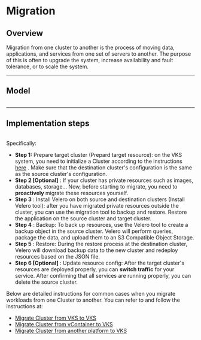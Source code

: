 # Migration

## Overview <a href="#tong-quan" id="tong-quan"></a>

Migration from one cluster to another is the process of moving data, applications, and services from one set of servers to another. The purpose of this is often to upgrade the system, increase availability and fault tolerance, or to scale the system.

***

## Model <a href="#mo-hinh-tong-quan" id="mo-hinh-tong-quan"></a>

<figure><img src="https://docs.vngcloud.vn/~gitbook/image?url=https%3A%2F%2F3672463924-files.gitbook.io%2F%7E%2Ffiles%2Fv0%2Fb%2Fgitbook-x-prod.appspot.com%2Fo%2Fspaces%252FB0NrrrdJdpYOYzRkbWp5%252Fuploads%252FrqUCZk2auMT2E23qE8TT%252Fimage.png%3Falt%3Dmedia%26token%3Dd7dfd2a6-af47-4f71-b99f-cd63669f1300&#x26;width=768&#x26;dpr=4&#x26;quality=100&#x26;sign=6205a9ec&#x26;sv=1" alt=""><figcaption></figcaption></figure>

***

## Implementation steps <a href="#cac-buoc-thuc-hien" id="cac-buoc-thuc-hien"></a>

<figure><img src="https://docs.vngcloud.vn/~gitbook/image?url=https%3A%2F%2F3672463924-files.gitbook.io%2F%7E%2Ffiles%2Fv0%2Fb%2Fgitbook-x-prod.appspot.com%2Fo%2Fspaces%252FB0NrrrdJdpYOYzRkbWp5%252Fuploads%252FLzNoxY4RIf5sLt2IOlnV%252Fimage.png%3Falt%3Dmedia%26token%3D9bce3f24-3669-4bec-b565-52d147d84a04&#x26;width=768&#x26;dpr=4&#x26;quality=100&#x26;sign=3aac57d1&#x26;sv=1" alt=""><figcaption></figcaption></figure>

Specifically:

* **Step 1:** Prepare target cluster (Prepard target resource): on the VKS system, you need to initialize a Cluster according to the instructions [here](https://docs-vngcloud-vn.translate.goog/vng-cloud-document/v/vn/vks/clusters) . Make sure that the destination cluster's configuration is the same as the source cluster's configuration.
* **Step 2 \[Optional]** : If your cluster has private resources such as images, databases, storage... Now, before starting to migrate, you need to **proactively** migrate these resources yourself.
* **Step 3** : Install Velero on both source and destination clusters (Install Velero tool): after you have migrated private resources outside the cluster, you can use the migration tool to backup and restore. Restore the application on the source cluster and target cluster.
* **Step 4** : Backup: To back up resources, use the Velero tool to create a backup object in the source cluster. Velero will perform queries, package the data, and upload them to an S3 Compatible Object Storage.
* **Step 5** : Restore: During the restore process at the destination cluster, Velero will download backup data to the new cluster and redeploy resources based on the JSON file.
* **Step 6 \[Optional]** : Update resource config: After the target cluster's resources are deployed properly, you can **switch traffic** for your service. After confirming that all services are running properly, you can delete the source cluster.

Below are detailed instructions for common cases when you migrate workloads from one Cluster to another. You can refer to and follow the instructions at:

* [Migrate Cluster from VKS to VKS](https://docs-vngcloud-vn.translate.goog/vng-cloud-document/v/vn/vks/migration/migrate-cluster-from-vks-to-vks)
* [Migrate Cluster from vContainer to VKS](https://docs-vngcloud-vn.translate.goog/vng-cloud-document/v/vn/vks/migration/migration-cluster-from-vcontainer-to-vks)
* [Migrate Cluster from another platform to VKS](https://docs-vngcloud-vn.translate.goog/vng-cloud-document/v/vn/vks/migration/migrate-cluster-from-other-to-vks)
